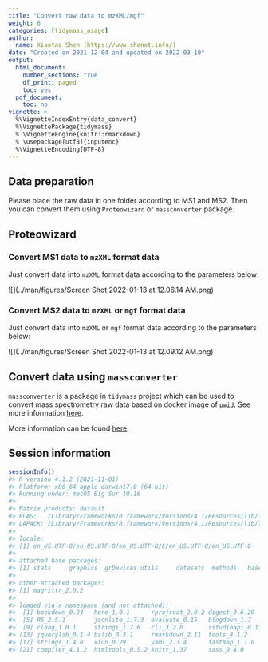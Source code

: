 ```yaml
---
title: "Convert raw data to mzXML/mgf"
weight: 6
categories: [tidymass_usage]
author:
- name: Xiaotao Shen (https://www.shenxt.info/)
date: "Created on 2021-12-04 and updated on 2022-03-10"
output:
  html_document:
    number_sections: true
    df_print: paged
    toc: yes
  pdf_document:
    toc: no
vignette: >
  %\VignetteIndexEntry{data_convert}
  %\VignettePackage{tidymass}
  % \VignetteEngine{knitr::rmarkdown}
  % \usepackage[utf8]{inputenc}
  %\VignetteEncoding{UTF-8}
---
```






## Data preparation

Please place the raw data in one folder according to MS1 and MS2. Then you can convert them using `Proteowizard` or `massconverter` package.

## Proteowizard

### Convert MS1 data to `mzXML` format data

Just convert data into `mzXML` format data according to the parameters below:

![](../man/figures/Screen Shot 2022-01-13 at 12.06.14 AM.png)
### Convert MS2 data to `mzXML` or `mgf` format data

Just convert data into `mzXML` or `mgf` format data according to the parameters below:

![](../man/figures/Screen Shot 2022-01-13 at 12.09.12 AM.png)

## Convert data using `massconverter`

`massconverter` is a package in `tidymass` project which can be used to convert mass spectrometry raw data based on docker image of [`pwid`](https://hub.docker.com/r/chambm/pwiz-skyline-i-agree-to-the-vendor-licenses). See more information [here](https://tidymass.github.io/massconverter/).

More information can be found [here](https://tidymass.github.io/massconverter/articles/convert_data.html).

## Session information


```r
sessionInfo()
#> R version 4.1.2 (2021-11-01)
#> Platform: x86_64-apple-darwin17.0 (64-bit)
#> Running under: macOS Big Sur 10.16
#> 
#> Matrix products: default
#> BLAS:   /Library/Frameworks/R.framework/Versions/4.1/Resources/lib/libRblas.0.dylib
#> LAPACK: /Library/Frameworks/R.framework/Versions/4.1/Resources/lib/libRlapack.dylib
#> 
#> locale:
#> [1] en_US.UTF-8/en_US.UTF-8/en_US.UTF-8/C/en_US.UTF-8/en_US.UTF-8
#> 
#> attached base packages:
#> [1] stats     graphics  grDevices utils     datasets  methods   base     
#> 
#> other attached packages:
#> [1] magrittr_2.0.2
#> 
#> loaded via a namespace (and not attached):
#>  [1] bookdown_0.24   here_1.0.1      rprojroot_2.0.2 digest_0.6.29  
#>  [5] R6_2.5.1        jsonlite_1.7.3  evaluate_0.15   blogdown_1.7   
#>  [9] rlang_1.0.1     stringi_1.7.6   cli_3.2.0       rstudioapi_0.13
#> [13] jquerylib_0.1.4 bslib_0.3.1     rmarkdown_2.11  tools_4.1.2    
#> [17] stringr_1.4.0   xfun_0.29       yaml_2.3.4      fastmap_1.1.0  
#> [21] compiler_4.1.2  htmltools_0.5.2 knitr_1.37      sass_0.4.0
```
